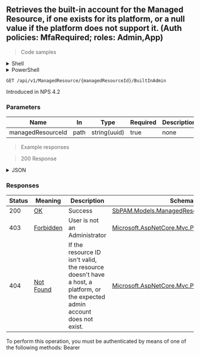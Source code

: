 
## Retrieves the built-in account for the Managed Resource, if one exists for its platform, or a null value if the platform does not support it. (Auth policies: MfaRequired; roles: Admin,App)

<a id="opIdGetBuiltInAdmin"></a>

> Code samples

<details><summary>Shell</summary>


```shell
# You can also use wget
curl -X GET /api/v1/ManagedResource/{managedResourceId}/BuiltInAdmin \
  -H 'Accept: application/json' \
  -H 'Authorization: Bearer TOKEN'

```


</details>

<details><summary>PowerShell</summary>


```powershell
# PowerShell example

$NPSUrl = "https://localhost:6500"

$Login = @{
    Login = "User"
    Password = "Password"
}
# Cookie container for multi-factor authentication
$WebSession = New-Object Microsoft.PowerShell.Commands.WebRequestSession
$Token = Invoke-RestMethod -Uri "$($NPSUrl)/signinBody" -Method POST -Body (ConvertTo-Json $Login) -WebSession $WebSession -ContentType "application/json"
$Token = Invoke-RestMethod -Uri "$($NPSUrl)/signin2fa" -Method Post -Body $MfaCode -Headers @{Authorization = "Bearer $Token"} -WebSession $WebSession -ContentType "application/json"

$Headers = @{
    Authorization = "Bearer $Token"
}
Invoke-RestMethod -Method GET -Uri "$($NPSUrl)/api/v1/ManagedResource/{managedResourceId}/BuiltInAdmin -Headers $Headers -ContentType "application/json"
```


</details>

`GET /api/v1/ManagedResource/{managedResourceId}/BuiltInAdmin`

Introduced in NPS 4.2

<h3 id="retrieves-the-built-in-account-for-the-managed-resource,-if-one-exists-for-its-platform,-or-a-null-value-if-the-platform-does-not-support-it.-(auth-policies:-mfarequired;-roles:-admin,app)-parameters">Parameters</h3>

|Name|In|Type|Required|Description|
|---|---|---|---|---|
|managedResourceId|path|string(uuid)|true|none|

> Example responses

> 200 Response

<details><summary>JSON</summary>


```json
{
  "id": "497f6eca-6276-4993-bfeb-53cbbbba6f08",
  "displayName": "string",
  "email": "string",
  "managed": true,
  "managedType": "Internal",
  "rotationType": "NotManaged",
  "title": "string",
  "department": "string",
  "samAccountName": "string",
  "userPrincipalName": "string",
  "distinguishedName": "string",
  "enabled": true,
  "unixId": 0,
  "privilege": "NotSet",
  "lastLogonUtc": "2019-08-24T14:15:22Z",
  "passwordChangedUtc": "2019-08-24T14:15:22Z",
  "domainConfigId": "0ef2a0ae-0442-42e8-9ed5-4a4ed3f7578e",
  "domainConfigName": "string",
  "hostId": "70e3fb2d-1cb6-4dbc-ab8d-fa7209aca5dd",
  "hostName": "string",
  "managedAccountId": "98c25b84-2c06-4fcd-94c7-306443f45a3d",
  "managedAccountName": "string",
  "appUserType": null,
  "managedUserId": "439de23b-cc42-455b-b873-63056c0fad88",
  "scheduleId": "b7b4f318-018f-4d71-ac1a-f61e4bfaefbe",
  "scheduleName": "string",
  "passwordComplexityId": "fae1d72a-2085-4283-a7b1-627c4535a6d9",
  "passwordComplexityName": "string",
  "credentialId": "f568fec0-10b6-4b94-9daf-e62c50c9bf3e",
  "dependencyCount": 0,
  "passwordStatus": "Unspecified",
  "passwordLastCheckedUtc": "2019-08-24T14:15:22Z",
  "passwordNextChangeUtc": "2019-08-24T14:15:22Z",
  "changeOnCheckout": true,
  "changeOnRelease": true,
  "age": 0
}
```


</details>

<h3 id="retrieves-the-built-in-account-for-the-managed-resource,-if-one-exists-for-its-platform,-or-a-null-value-if-the-platform-does-not-support-it.-(auth-policies:-mfarequired;-roles:-admin,app)-responses">Responses</h3>

|Status|Meaning|Description|Schema|
|---|---|---|---|
|200|[OK](https://tools.ietf.org/html/rfc7231#section-6.3.1)|Success|[SbPAM.Models.ManagedResourceLocalUserView](../Models/sbpam.models.managedresourcelocaluserview.md)|
|403|[Forbidden](https://tools.ietf.org/html/rfc7231#section-6.5.3)|User is not an Administrator|[Microsoft.AspNetCore.Mvc.ProblemDetails](../Models/microsoft.aspnetcore.mvc.problemdetails.md)|
|404|[Not Found](https://tools.ietf.org/html/rfc7231#section-6.5.4)|If the resource ID isn't valid, the resource doesn't have a host, a platform, or the expected admin account does not exist.|[Microsoft.AspNetCore.Mvc.ProblemDetails](../Models/microsoft.aspnetcore.mvc.problemdetails.md)|

<aside class="warning">
To perform this operation, you must be authenticated by means of one of the following methods:
Bearer
</aside>



